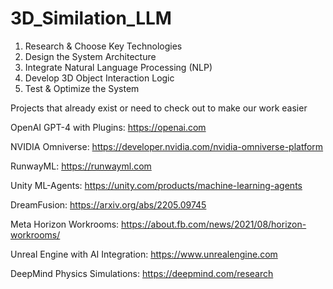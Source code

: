 # 3D_Similation_LLM

1. Research & Choose Key Technologies
2. Design the System Architecture
3. Integrate Natural Language Processing (NLP)
4. Develop 3D Object Interaction Logic
5. Test & Optimize the System


Projects that already exist or need to check out to make our work easier 

OpenAI GPT-4 with Plugins: https://openai.com

NVIDIA Omniverse: https://developer.nvidia.com/nvidia-omniverse-platform

RunwayML: https://runwayml.com

Unity ML-Agents: https://unity.com/products/machine-learning-agents

DreamFusion: https://arxiv.org/abs/2205.09745

Meta Horizon Workrooms: https://about.fb.com/news/2021/08/horizon-workrooms/

Unreal Engine with AI Integration: https://www.unrealengine.com

DeepMind Physics Simulations: https://deepmind.com/research
